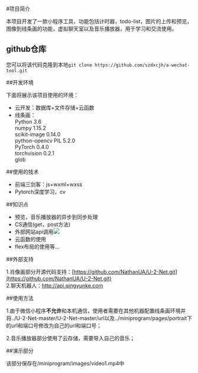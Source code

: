 #项目简介

本项目开发了一款小程序工具，功能包括计时器，todo-list，图片的上传和预览，图像到线条画的功能，虚拟聊天室以及音乐播放器，用于学习和交流使用。

## github仓库

您可以将该代码克隆到本地```git clone https://github.com/szdxcjh/a-wechat-tool.git```

##开发环境

下面将展示该项目使用的环境：

- 云开发：数据库+文件存储+云函数
- 线条画：   
	Python 3.6  
	numpy 1.15.2  
	scikit-image 0.14.0  
	python-opencv
	PIL 5.2.0  
	PyTorch 0.4.0  
	torchvision 0.2.1  
	glob  

##使用的技术

- 前端三剑客：js+wxml+wxss
- Pytorch深度学习，cv

##知识点

- 预览，音乐播放器的异步到同步处理
- CS通信(get，post方法)
- 外部网站api调用![](C:\Users\76315\WeChatProjects\miniprogram-2\miniprogram\images)
- 云函数的使用
- flex布局的使用等...

##外部支持

1.肖像画部分开源代码支持：[https://github.com/NathanUA/U-2-Net.git](https://github.com/NathanUA/U-2-Net.git)  
2.聊天机器人：http://api.qingyunke.com

##使用方法

1.由于微信小程序**不允许**和本机通信，使用者需要在其他机器配置线条画环境并将../U-2-Net-master/U-2-Net-master/url以及../miniprogram/pages/portrait下的url和端口号修改为自己的url和端口号；

2.音乐播放器部分使用了云存储，需要导入自己的音乐；

##演示部分

该部分保存在/miniprogram/images/video1.mp4中
